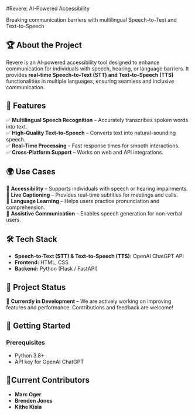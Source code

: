 #Revere: AI-Powered Accessibility

Breaking communication barriers with multilingual Speech-to-Text and Text-to-Speech

## 🏆 About the Project  
Revere is an AI-powered accessibility tool designed to enhance communication for individuals with speech, hearing, or language barriers. It provides **real-time Speech-to-Text (STT) and Text-to-Speech (TTS)** functionalities in multiple languages, ensuring seamless and inclusive communication.  

## 🚀 Features  
✅ **Multilingual Speech Recognition** – Accurately transcribes spoken words into text.  
✅ **High-Quality Text-to-Speech** – Converts text into natural-sounding speech.  
✅ **Real-Time Processing** – Fast response times for smooth interactions.  
✅ **Cross-Platform Support** – Works on web and API integrations.  

## 🌍 Use Cases  
🔹 **Accessibility** – Supports individuals with speech or hearing impairments.  
🔹 **Live Captioning** – Provides real-time subtitles for meetings and calls.  
🔹 **Language Learning** – Helps users practice pronunciation and comprehension.  
🔹 **Assistive Communication** – Enables speech generation for non-verbal users.  

## 🛠️ Tech Stack  
- **Speech-to-Text (STT) & Text-to-Speech (TTS):** OpenAI ChatGPT API  
- **Frontend:** HTML, CSS  
- **Backend:** Python (Flask / FastAPI)  

## 🚧 Project Status  
🚧 **Currently in Development** – We are actively working on improving features and performance. Contributions and feedback are welcome!  

## 🏁 Getting Started  
### Prerequisites  
- Python 3.8+  
- API key for OpenAI ChatGPT  

## 🤝Current Contributors
-  **Marc Oger**
-  **Brenden Jones**
-  **Kithe Kisia**
